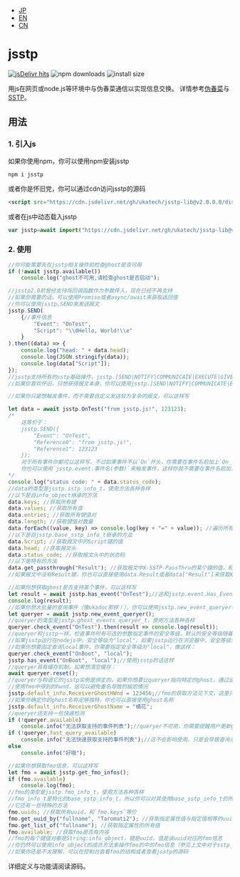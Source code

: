 - [JP](docs/README_JP.md)  
- [EN](docs/README_EN.md)  
- [CN](docs/README_CN.md)  

# jsstp  

[![jsDelivr hits](https://img.shields.io/jsdelivr/gh/hm/ukatech/jsstp-lib?color=green)](https://www.jsdelivr.com/package/gh/ukatech/jsstp-lib)
![npm downloads](https://img.shields.io/npm/dm/jsstp?label=npm%20downloads)
![install size](https://packagephobia.now.sh/badge?p=jsstp)  

用js在网页或node.js等环境中与伪春菜通信以实现信息交换。
详情参考[伪春菜](https://zh.moegirl.org.cn/zh-hans/%E4%BC%AA%E6%98%A5%E8%8F%9C)与[SSTP](http://ssp.shillest.net/ukadoc/manual/spec_sstp.html)。

## 用法

### 1. 引入js

如果你使用npm，你可以使用npm安装jsstp

```shell
npm i jsstp
```

或者你是怀旧党，你可以通过cdn访问jsstp的源码

```html
<script src="https://cdn.jsdelivr.net/gh/ukatech/jsstp-lib@v2.0.0.0/dist/jsstp.min.js"></script>
```

或者在js中动态载入jsstp

```javascript
var jsstp=await import("https://cdn.jsdelivr.net/gh/ukatech/jsstp-lib@v2.0.0.0/dist/jsstp.mjs").then(m=>m.jsstp);
```

### 2. 使用

```javascript
//你可能需要先在jsstp相关操作前检查ghost是否可用
if (!await jsstp.available())
	console.log("ghost不可用,请检查ghost是否启动");

//jsstp2.0前曾经支持将回调函数作为参数传入，现在已经不再支持
//如果你需要的话，可以使用Promise或者async/await来获取返回值
//你可以使用jsstp.SEND来发送报文
jsstp.SEND(
	{//事件信息
		"Event": "OnTest",
		"Script": "\\0Hello, World!\\e"
	}
).then((data) => {
	console.log("head: " + data.head);
	console.log(JSON.stringify(data));
	console.log(data["Script"]);
});
//jsstp支持所有的sstp基础操作，jsstp.[SEND|NOTIFY|COMMUNICATE|EXECUTE|GIVE]都可以被调用。
//如果你喜欢怀旧，只想获得报文本身，你可以使用jsstp.[SEND|NOTIFY|COMMUNICATE|EXECUTE|GIVE].get_row

//如果你只是想触发事件，而不需要自定义发送较为复杂的报文，可以这样写

let data = await jsstp.OnTest("from jsstp.js!", 123123);
/*
	这等价于：
	jsstp.SEND({
		"Event": "OnTest",
		"Reference0": "from jsstp.js!",
		"Reference1": 123123
	});
	对于所有事件你都可以这样写，不过如果事件不以`On`开头，你需要在事件名前加上`On_`来访问jsstp，这样它才能识别到你想要触发事件
	你也可以使用`jsstp.event.事件名(参数)`来触发事件，这样你就不需要在事件名前加上`On_`了
*/
console.log("status code: " + data.status_code);
//data的类型是jsstp.sstp_info_t，使用方法各种各样
//以下是自info_object继承的方法
data.keys; //获取所有键
data.values; //获取所有值
data.entries; //获取所有键值对
data.length; //获取键值对数量
data.forEach((value, key) => console.log(key + "=" + value)); //遍历所有键值对：如果遍历函数有返回值，该值会被更新到此键值对中
//以下是自jsstp.base_sstp_info_t继承的方法
data.Script; //获取报文中的Script键的值
data.head; //获取报文头
data.status_code; //获取报文头中的状态码
//以下是特有的方法
data.get_passthrough("Result"); //获取报文中X-SSTP-PassThru的某个键的值，和data["X-SSTP-PassThru-Result"]等价
//如果报文中没有Result键，你也可以直接使用data.Result或者data["Result"]来获取X-SSTP-PassThru-Result的值：这可能简洁一些

//如果你想获取ghost是否支持某个事件，可以这样写
let result = await jsstp.has_event("OnTest");//这和jsstp.event.Has_Event(event_name, security_level).then(({ Result }) => Result == "1")几乎一样！
console.log(result);
//如果你想大批量的查询事件（像ukadoc那样！），你可以使用jsstp.new_event_queryer()来获取一个queryer
let queryer = await jsstp.new_event_queryer();
//queryer的类型是jsstp.ghost_events_queryer_t，使用方法各种各样
queryer.check_event("OnTest").then(result => console.log(result));
//queryer和jsstp一样，检查事件时有可选的参数指定事件的安全等级，默认的安全等级随着jsstp的运行环境而变化：
//如果jsstp运行在nodejs中，安全等级为"local"，如果jsstp运行在浏览器中，安全等级为"external"（因为浏览器中的jsstp只能触发外部事件！）
//如果你想要固定查询local事件，你需要指定安全等级为"local"，像这样：
queryer.check_event("OnBoot", "local");
jsstp.has_event("OnBoot", "local");//使用jsstp的话这样
//queryer具有缓存机制，如果想清空缓存：
await queryer.reset();
//queryer与构造它的jsstp实例是绑定的，如果你想要让queryer指向特定的ghost，通过设置jsstp.default_info来修改默认的附加报文并使用reset清空缓存
//使用fmo中得到的hwnd，这可以避免重名导致的尴尬情况
jsstp.default_info.ReceiverGhostHWnd = 123456;//fmo的获取方法见下文，这里只是举个例子
//如果你确定你的ghost名称足够独特，你也可以直接使用ghost名称
jsstp.default_info.ReceiverGhostName = "橘花";
//queryer还支持一些快速检测
if (!queryer.available)
	console.info("无法获取支持的事件列表");//queryer不可用，你需要提醒用户更新ghost或者向其作者反馈：jsstp和ghost terminal一样使用`Has_Event`事件来检查事件的可用情况。
if (!queryer.fast_query_available)
	console.info("无法快速获取支持的事件列表");//这不会影响使用，只是会导致查询未缓存的事件时会发出一次查询请求：如果ghost支持`Get_Supported_Events`事件的话queryer会使用它来获取事件列表（这样会快不少！）
else
	console.info("好哦");

//如果你想获取fmo信息，可以这样写
let fmo = await jsstp.get_fmo_infos();
if (fmo.available)
	console.log(fmo);
//fmo的类型是jsstp.fmo_info_t，使用方法各种各样
//fmo_info_t是特化的base_sstp_info_t，所以你可以对其使用base_sstp_info_t的所有方法（也就是说，sstp_info_t的所有方法除了`get_passthrough`）
//它还有一些特殊的方法
fmo.uuids; //获取所有uuid，和`fmo.keys`等价
fmo.get_uuid_by("fullname", "Taromati2"); //获取指定属性值与指定值相等的uuid
fmo.get_list_of("fullname"); //获取指定属性的所有值
fmo.available; //获取fmo是否有内容
//fmo的每个键值对都是String:info_object，键是uuid，值是该uuid对应的fmo信息
//你仍然可以使用info_object的成员方法来操作fmo的中的fmo信息（参见上文中对于sstp_info_t的介绍）
//如果你还是不太理解，可以在控制台查看fmo的结构或者查看jsstp的源码
```
详细定义与功能请阅读源码。
